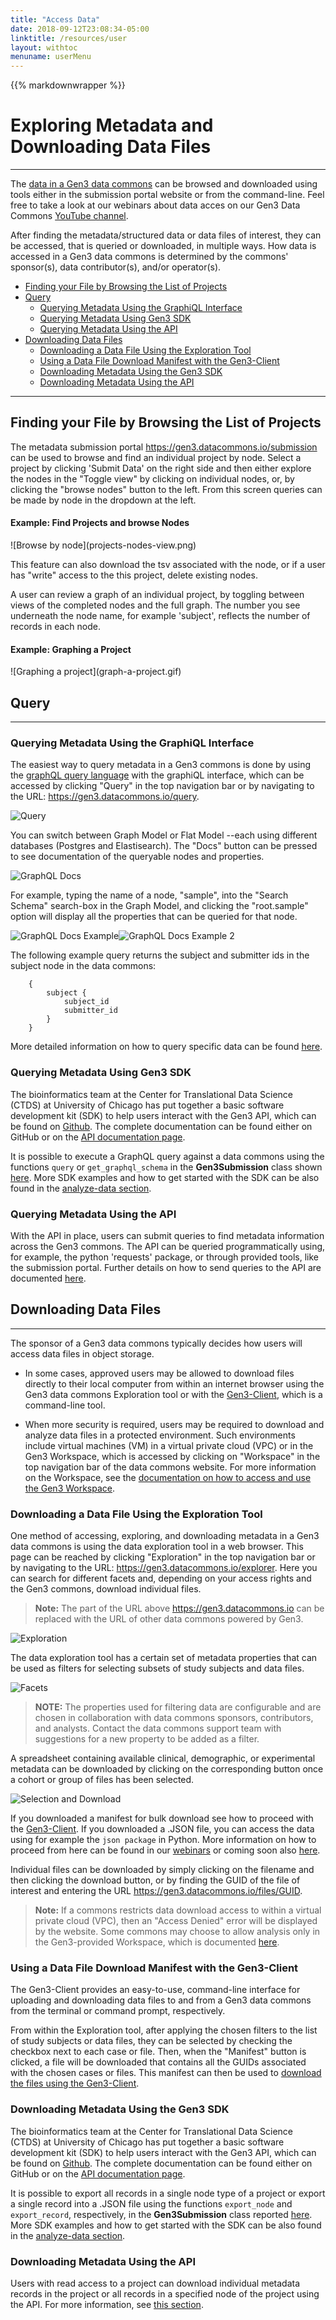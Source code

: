 ```yaml
---
title: "Access Data"
date: 2018-09-12T23:08:34-05:00
linktitle: /resources/user
layout: withtoc
menuname: userMenu
---
```

{{% markdownwrapper %}}
# Exploring Metadata and Downloading Data Files

* * *

The [data in a Gen3 data commons](/resources/user/dictionary) can be browsed and downloaded using tools either in the submission portal website or from the command-line. Feel free to take a look at our webinars about data acces on our Gen3 Data Commons [YouTube channel](https://www.youtube.com/channel/UCMCwQy4EDd1BaskzZgIOsNQ/videos).

After finding the metadata/structured data or data files of interest, they can be accessed, that is queried or downloaded, in multiple ways. How data is accessed in a Gen3 data commons is determined by the commons' sponsor(s), data contributor(s), and/or  operator(s).

* [Finding your File by Browsing the List of Projects](#finding-your-file-by-browsing-the-list-of-projects)
* [Query](#query)
  * [Querying Metadata Using the GraphiQL Interface](#querying-metadata-using-the-graphiql-interface)
  * [Querying Metadata Using Gen3 SDK](#querying-metadata-using-gen3-sdk)
  * [Querying Metadata Using the API](#querying-metadata-using-the-api)
* [Downloading Data Files](#downloading-data-files)
  * [Downloading a Data File Using the Exploration Tool](#downloading-a-data-file-using-the-exploration-tool)
  * [Using a Data File Download Manifest with the Gen3-Client](#using-a-data-file-download-manifest-with-the-gen3-client)
  * [Downloading Metadata Using the Gen3 SDK](#downloading-files-using-the-gen3-sdk)
  * [Downloading Metadata Using the API](#downloading-metadata-using-the-api)

* * *


## Finding your File by Browsing the List of Projects
The metadata submission portal https://gen3.datacommons.io/submission can be used to browse and find an individual project by node. Select a project by clicking 'Submit Data' on the right side and then either explore the nodes in the "Toggle view" by clicking on individual nodes, or, by clicking the "browse nodes" button to the left. From this screen queries can be made by node in the dropdown at the left.

<h4> Example: Find Projects and browse Nodes</h4>
![Browse by node](projects-nodes-view.png)

This feature can also download the tsv associated with the node, or if a user has "write" access to the this project, delete existing nodes.

A user can review a graph of an individual project, by toggling between views of the completed nodes and the full graph. The number you see underneath the node name, for example 'subject', reflects the number of records in each node.

<h4> Example:  Graphing a Project </h4>
![Graphing a project](graph-a-project.gif)


## Query
* * *

### Querying Metadata Using the GraphiQL Interface
The easiest way to query metadata in a Gen3 commons is done by using the [graphQL query language](https://graphql.org/) with the graphiQL interface, which can be accessed by clicking "Query" in the top navigation bar or by navigating to the URL: https://gen3.datacommons.io/query.

![Query](Gen3_Toolbar_query.png)

You can switch between Graph Model or Flat Model --each using different databases (Postgres and Elastisearch). The "Docs" button can be pressed to see documentation of the queryable nodes and properties.

![GraphQL Docs](Gen3_GraphiQL_docs2020.png)

For example, typing the name of a node, "sample", into the "Search Schema" search-box in the Graph Model, and clicking the "root.sample" option will display all the properties that can be queried for that node.

![GraphQL Docs Example](Gen3_GraphiQL_docs_sample.png)![GraphQL Docs Example 2](Gen3_GraphiQL_docs_sample_root.png)

The following example query returns the subject and submitter ids in the subject node in the data commons:
```
	{
		subject {
			subject_id
			submitter_id
		}
	}

```
More detailed information on how to query specific data can be found [here](/resources/user/query-the-data/).



### Querying Metadata Using Gen3 SDK
The bioinformatics team at the Center for Translational Data Science (CTDS) at University of Chicago has put together a basic software development kit (SDK) to help users interact with the Gen3 API, which can be found on [Github](https://github.com/uc-cdis/gen3sdk-python). The complete documentation can be found either on GitHub or on the [API documentation page](https://uc-cdis.github.io/gen3sdk-python/_build/html/index.html).

It is possible to execute a GraphQL query against a data commons using the functions `query` or `get_graphql_schema` in the __Gen3Submission__ class shown [here](https://uc-cdis.github.io/gen3sdk-python/_build/html/submission.html). More SDK examples and how to get started with the SDK can be also found in the [analyze-data section](http://www.gen3.org/resources/user/analyze-data/#4-using-the-gen3-sdk).

### Querying Metadata Using the API
With the API in place, users can submit queries to find metadata information across the Gen3 commons. The API can be queried programmatically using, for example, the python 'requests' package, or through provided tools, like the submission portal. Further details on how to send queries to the API are documented [here](/resources/user/using-api/#querying-and-downloading-metadata-using-the-api).




## Downloading Data Files
* * *
The sponsor of a Gen3 data commons typically decides how users will access data files in object storage.

* In some cases, approved users may be allowed to download files directly to their local computer from within an internet browser using the Gen3 data commons Exploration tool or with the [Gen3-Client](/resources/user/gen3-client), which is a command-line tool.

* When more security is required, users may be required to download and analyze data files in a protected environment. Such environments include virtual machines (VM) in a virtual private cloud (VPC) or in the Gen3 Workspace, which is accessed by clicking on "Workspace" in the top navigation bar of the data commons website. For more information on the Workspace, see the [documentation on how to access and use the Gen3 Workspace](/resources/user/analyze-data).



### Downloading a Data File Using the Exploration Tool
One method of accessing, exploring, and downloading metadata in a Gen3 data commons is using the data exploration tool in a web browser. This page can be reached by clicking "Exploration" in the top navigation bar or by navigating to the URL: https://gen3.datacommons.io/explorer. Here you can search for different facets and, depending on your access rights and the Gen3 commons, download individual files.

> __Note:__ The part of the URL above https://gen3.datacommons.io can be replaced with the URL of other data commons powered by Gen3.

![Exploration](Gen3_Toolbar_exploration.png)

The data exploration tool has a certain set of metadata properties that can be used as filters for selecting subsets of study subjects and data files.

![Facets](Gen3_facets.png)

> __NOTE:__ The properties used for filtering data are configurable and are chosen in collaboration with data commons sponsors, contributors, and analysts. Contact the data commons support team with suggestions for a new property to be added as a filter.

<!--
Custom filters can also be added by clicking on the "add a custom filter" button. Begin typing the property you would like to add as a custom filter and then select it. You can then enter the values of that property to filter data on.
-->

A spreadsheet containing available clinical, demographic, or experimental metadata can be downloaded by clicking on the corresponding button once a cohort or group of files has been selected.

![Selection and Download](Gen3_selection_and_download_highlight.png)

If you downloaded a manifest for bulk download see how to proceed with the [Gen3-Client](/resources/user/gen3-client/#5-provide-a-manifest-file-for-bulk-download). If you downloaded a .JSON file, you can access the data using for example the `json package` in Python. More information on how to proceed from here can be found in our [webinars](https://www.youtube.com/channel/UCMCwQy4EDd1BaskzZgIOsNQ/videos) or coming soon also [here](https://gen3.org/resources/user/analyze-data/).

Individual files can be downloaded by simply clicking on the filename and then clicking the download button, or by finding the GUID of the file of interest and entering the URL https://gen3.datacommons.io/files/GUID.

> __Note:__ If a commons restricts data download access to within a virtual private cloud (VPC), then an "Access Denied" error will be displayed by the website. Some commons may choose to allow analysis only in the Gen3-provided Workspace, which is documented [here](/resources/user/analyze-data/).





### Using a Data File Download Manifest with the Gen3-Client
The Gen3-Client provides an easy-to-use, command-line interface for uploading and downloading data files to and from a Gen3 data commons from the terminal or command prompt, respectively.

From within the Exploration tool, after applying the chosen filters to the list of study subjects or data files, they can be selected by checking the checkbox next to each case or file. Then, when the "Manifest" button is clicked, a file will be downloaded that contains all the GUIDs associated with the chosen cases or files. This manifest can then be used to [download the files using the Gen3-Client](/resources/user/gen3-client/#5-provide-a-manifest-file-for-bulk-download).


### Downloading Metadata Using the Gen3 SDK
The bioinformatics team at the Center for Translational Data Science (CTDS) at University of Chicago has put together a basic software development kit (SDK) to help users interact with the Gen3 API, which can be found on [Github](https://github.com/uc-cdis/gen3sdk-python). The complete documentation can be found either on GitHub or on the [API documentation page](https://uc-cdis.github.io/gen3sdk-python/_build/html/index.html).

It is possible to export all records in a single node type of a project or export a single record into a .JSON file using the functions `export_node` and `export_record`, respectively, in the __Gen3Submission__ class reported [here](https://uc-cdis.github.io/gen3sdk-python/_build/html/submission.html). More SDK examples and how to get started with the SDK can be also found in the [analyze-data section](http://www.gen3.org/resources/user/analyze-data/#4-using-the-gen3-sdk).


### Downloading Metadata Using the API
Users with read access to a project can download individual metadata records in the project or all records in a specified node of the project using the API. For more information, see [this section](/resources/user/using-api/#querying-and-downloading-metadata-using-the-api).

